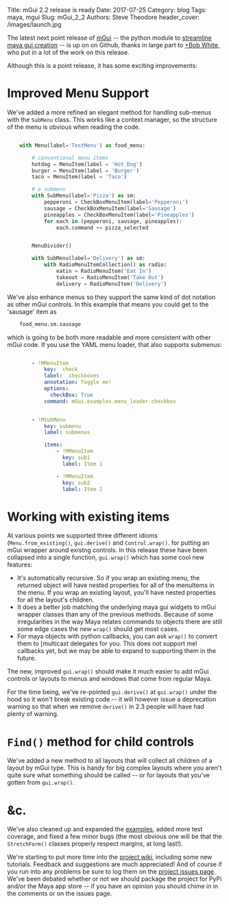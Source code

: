 Title: mGui 2.2 release is ready
Date: 2017-07-25
Category: blog
Tags: maya, mgui
Slug: mGui_2_2
Authors: Steve Theodore
header_cover: /images/launch.jpg

The latest next point release of [mGui](https://github.com/theodox/mGui) -- the python module to [streamline maya gui creation](2016/mgui2_live) -- is up on on Github, thanks in large part to [+Bob White](https://github.com/bob-white), who put in a lot of the work on this release. 

Although this is a point release, it has some exciting improvements:

<!---jump--->

# Improved Menu Support

We've added a more refined an elegant method for handling sub-menus with the `SubMenu` class.  This works like a context manager, so the structure of the menu is obvious when reading the code.  


```python

 	with Menu(label='TestMenu') as food_menu:

        # conventional menu items
        hotdog = MenuItem(label = 'Hot Dog')
        burger = MenuItem(label = 'Burger')
        taco = MenuItem(label = 'Taco')

        # a submenu
        with SubMenu(label='Pizza') as sm:
            pepperoni = CheckBoxMenuItem(label='Pepperoni')
            sausage = CheckBoxMenuItem(label='Sausage')
            pineapples = CheckBoxMenuItem(label='Pineapples')
            for each in (pepperoni, sausage, pineapples):
                each.command += pizza_selected


        MenuDivider()

        with SubMenu(label='Delivery') as sm:
            with RadioMenuItemCollection() as radio:
                eatin = RadioMenuItem('Eat In')
                takeout = RadioMenuItem('Take Out')
                delivery = RadioMenuItem('Delivery')
```

We've also enhance menus so they support the same kind of dot notation as other mGui controls.  In this example that means you could get to the 'sausage' item as

```python
	food_menu.sm.sausage
```

which is going to be both more readable and more consistent with other mGui code.  If you use the YAML menu loader, that also supports submenus:

```yaml

        - !MMenuItem
            key:  check
            label:  checkboxes
            annotation: Toggle me!
            options:
              checkBox: True
            command: mGui.examples.menu_loader.checkbox


        - !MSubMenu
            key: submenu
            label: submenus

            items:
                - !MMenuItem
                  key: sub1
                  label: Item 1

                - !MMenuItem
                  key: sub2
                  label: Item 2

```

# Working with existing items

At various points we supported three different idioms (`Menu.from_existing()`, `gui.derive()` and `Control.wrap()`. for putting an mGui wrapper around existng controls.  In this release these have been collapsed into a single function, `gui.wrap()` which has some cool new features:

* It's automatically recursive. So if you wrap an existing menu, the returned object will have nested properties for all of the menuItems in the menu.  If you wrap an existing layout, you'll have nested properties for all the layout's children.
* It does a better job matching the underlying maya gui widgets to mGui wrapper classes than any of the previous methods.  Because of some irregularities in the way Maya relates commands to objects there are still some edge cases the new `wrap()` should get most cases.
* For maya objects with python callbacks, you can ask `wrap()` to convert them to [multicast delegates for you. This does not support mel callbacks yet, but we may be able to expand to supporting them in the future.

The new, improved `gui.wrap()` should make it much easier to add mGui controls or layouts to menus and windows that come from regular Maya.  

For the time being, we've re-pointed `gui.derive()` at `gui.wrap()` under the hood so it won't break existing code -- it will however issue a deprecation warning so that when we remove `derive()` in 2.3 people will have had plenty of warning.


# `Find()` method for child controls

We've added a new method to all layouts that will collect all children of a layout by mGui type.  This is handy for big complex layouts where you aren't quite sure what something should be called -- or for layouts that you've gotten from `gui.wrap()`.

# &c.

We've also cleaned up and expanded the [examples](https://github.com/theodox/mGui/tree/master/mGui/examples), added more test coverage, and fixed a few minor bugs (the most obvious one will be that the `StretchForm()` classes properly respect margins, at long last!). 

We're starting to put more time into the [project wiki](https://github.com/theodox/mGui/wiki/Getting-started), including some new tutorials.  Feedback and suggestions are much appreciated! And of course if you run into any problems be sure to log them on the [project issues page](https://github.com/theodox/mGui/issues).  We've been debated whether or not we should package the project for PyPi and/or the Maya app store -- if you have an opinion you should chime in in the comments or on the issues page.



